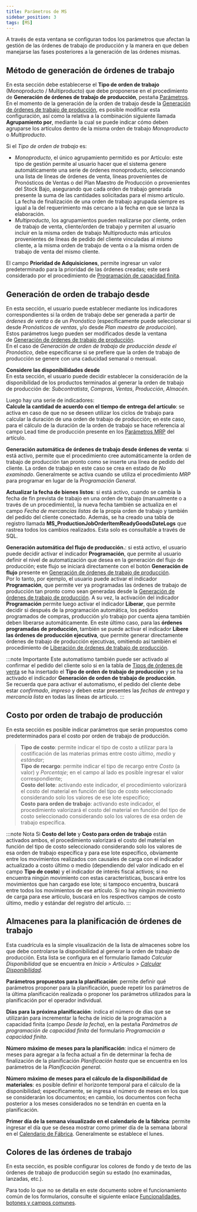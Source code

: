 ```yaml
---
title: Parámetros de MS
sidebar_position: 3
tags: [MS]
---
```


A través de esta ventana se configuran todos los parámetros que afectan la gestión de las órdenes de trabajo de producción y la manera en que deben manejarse las fases posteriores a la generación de las órdenes mismas.

## Método de generación de órdenes de trabajo

En esta sección debe establecerse el **Tipo de orden de trabajo** (Monoproducto / Multiproducto) que debe proponerse en el procedimiento de **Generación de órdenes de trabajo de producción**, pestaña [Parámetros](/docs/planning/mps-master-production-scheduling/job-order-creation).  
En el momento de la generación de la orden de trabajo desde la [Generación de órdenes de trabajo de producción](/docs/planning/mps-master-production-scheduling/job-order-creation), es posible modificar esta configuración, así como la relativa a la combinación siguiente llamada **Agrupamiento por**, mediante la cual se puede indicar cómo deben agruparse los artículos dentro de la misma orden de trabajo *Monoproducto* o *Multiproducto*.

Si el *Tipo de orden de trabajo* es:  
- *Monoproducto*, el único agrupamiento permitido es por Artículo: este tipo de gestión permite al usuario hacer que el sistema genere automáticamente una serie de órdenes monoproducto, seleccionando una lista de líneas de órdenes de venta, líneas provenientes de Pronósticos de Ventas o del Plan Maestro de Producción o provenientes del Stock Bajo, asegurando que cada orden de trabajo generada presente la suma de las cantidades solicitadas para el mismo artículo. La fecha de finalización de una orden de trabajo agrupada siempre es igual a la del requerimiento más cercano a la fecha en que se lanza la elaboración.  
- *Multiproducto*, los agrupamientos pueden realizarse por cliente, orden de trabajo de venta, cliente/orden de trabajo y permiten al usuario incluir en la misma orden de trabajo Multiproducto más artículos provenientes de líneas de pedido del cliente vinculadas al mismo cliente, a la misma orden de trabajo de venta o a la misma orden de trabajo de venta del mismo cliente.

El campo **Prioridad de Adquisiciones**, permite ingresar un valor predeterminado para la prioridad de las órdenes creadas; este será considerado por el procedimiento de [Programación de capacidad finita](/docs/planning/ms-master-scheduling/finite-capacityscheduling/).

## Generación de orden de trabajo desde

En esta sección, el usuario puede establecer mediante los indicadores correspondientes si la orden de trabajo debe ser generada a partir de *órdenes de venta* o de un *Pronóstico* (específicamente puede seleccionar si desde *Pronósticos de ventas*, y/o desde *Plan maestro de producción*).  
Estos parámetros luego pueden ser modificados desde la ventana de [Generación de órdenes de trabajo de producción](/docs/planning/mps-master-production-scheduling/job-order-creation).  
En el caso de *Generación de orden de trabajo de producción desde el Pronóstico*, debe especificarse si se prefiere que la orden de trabajo de producción se genere con una caducidad semanal o mensual.

**Considere las disponibilidades desde**  
En esta sección, el usuario puede decidir establecer la consideración de la disponibilidad de los productos terminados al generar la orden de trabajo de producción de: *Subcontratista*, *Compras*, *Ventas*, *Producción*, *Almacén*.

Luego hay una serie de indicadores:  
**Calcule la cantidad de acuerdo con el tiempo de entrega del artículo**: se activa en caso de que no se deseen utilizar los ciclos de trabajo para calcular la duración de una orden de trabajo de producción; en este caso, para el cálculo de la duración de la orden de trabajo se hace referencia al campo Lead time de producción presente en los [Parámetros MRP](/docs/configurations/parameters/production/mrp-parameters/search-mrp-parameters) del artículo. 

**Generación automática de órdenes de trabajo desde órdenes de venta**: si está activo, permite que el procedimiento cree automáticamente la orden de trabajo de producción tan pronto como se inserte una línea de pedido del cliente. La orden de trabajo en este caso se crea en estado de *No examinado*. Generalmente se activa cuando se utiliza el procedimiento *MRP* para programar en lugar de la *Programación General*.

**Actualizar la fecha de bienes listos**: si está activo, cuando se cambia la fecha de fin prevista de trabajo en una orden de trabajo (manualmente o a través de un procedimiento), la nueva fecha también se actualiza en el campo *Fecha de mercancías listas* de la propia orden de trabajo y también del pedido del cliente conectado. Además, se ha creado una tabla de registro llamada **MS_ProductionJobOrderItemReadyGoodsDateLogs** que rastrea todos los cambios realizados. Esta solo es consultable a través de SQL.

**Generación automática del flujo de producción.**: si está activo, el usuario puede decidir activar el indicador **Programación**, que permite al usuario definir el nivel de automatización que desea en la generación del flujo de producción; este flujo se iniciará directamente con el botón **Generación de flujo** presente en [Generación de órdenes de trabajo de producción](/docs/planning/mps-master-production-scheduling/job-order-creation).  
Por lo tanto, por ejemplo, el usuario puede activar el indicador **Programación**, que permite ver ya programadas las órdenes de trabajo de producción tan pronto como sean generadas desde la [Generación de órdenes de trabajo de producción](/docs/planning/mps-master-production-scheduling/job-order-creation). A su vez, la activación del indicador **Programación** permite luego activar el indicador **Liberar**, que permite decidir si después de la programación automática, los pedidos programados de compras, producción y/o trabajo por cuenta ajena también deben liberarse automáticamente. En este último caso, para las **órdenes programadas de producción**, también se puede activar el indicador **Libere las órdenes de producción ejecutiva**, que permite generar directamente órdenes de trabajo de producción ejecutivas, omitiendo así también el procedimiento de [Liberación de órdenes de trabajo de producción](/docs/planning/ms-master-scheduling/planned-orders/procedures/release-planned-orders). 

:::note Importante
Este automatismo también puede ser activado al confirmar el pedido del cliente solo si en la tabla de [Tipos de órdenes de venta](/docs/configurations/tables/sales/sales-order-types/) se ha insertado el **Tipo de orden de trabajo de producción** y se ha activado el indicador **Generación de orden de trabajo de producción**.  
Se recuerda que para activar el automatismo, el pedido del cliente debe estar *confirmado*, *impreso* y deben estar presentes las *fechas de entrega* y *mercancía lista* en todas las líneas de artículo.
:::

## Costo por orden de trabajo de producción

En esta sección es posible indicar parámetros que serán propuestos como predeterminados para el costo por orden de trabajo de producción.    

> **Tipo de costo**: permite indicar el tipo de costo a utilizar para la costificación de las materias primas entre costo *último*, *medio* y *estándar*;    
> **Tipo de recargo**: permite indicar el tipo de recargo entre *Costo* (a valor) y *Porcentaje*; en el campo al lado es posible ingresar el valor correspondiente;      
> **Costo del lote**: activando este indicador, el procedimiento valorizará el costo del material en función del tipo de costo seleccionado considerando solo los valores de ese lote específico;     
> **Costo para orden de trabajo**: activando este indicador, el procedimiento valorizará el costo del material en función del tipo de costo seleccionado considerando solo los valores de esa orden de trabajo específica.     

:::note Nota
Si **Costo del lote** y **Costo para orden de trabajo** están activados ambos, el procedimiento valorizará el costo del material en función del tipo de costo seleccionado considerando solo los valores de esa orden de trabajo específica y para ese lote específico, obviamente entre los movimientos realizados con causales de carga con el indicador actualizado a costo último o medio (dependiendo del valor indicado en el campo **Tipo de costo**) y el indicador de interés fiscal activos; si no encuentra ningún movimiento con estas características, buscará entre los movimientos que han cargado ese lote; si tampoco encuentra, buscará entre todos los movimientos de ese artículo. Si no hay ningún movimiento de carga para ese artículo, buscará en los respectivos campos de costo último, medio y estándar del registro del artículo.
::: 

## Almacenes para la planificación de órdenes de trabajo

Esta cuadrícula es la simple visualización de la lista de almacenes sobre los que debe controlarse la disponibilidad al generar la orden de trabajo de producción. Esta lista se configura en el formulario llamado *Calcular Disponibilidad* que se encuentra en *Inicio > Artículos > [Calcular Disponibilidad](/docs/erp-home/registers/items/calculate-availability)*.

**Parámetros propuestos para la planificación**: permite definir qué parámetros proponer para la planificación, puede repetir los parámetros de la última planificación realizada o proponer los parámetros utilizados para la planificación por el operador individual.

**Días para la próxima planificación**: indica el número de días que se utilizarán para incrementar la fecha de inicio de la programación a capacidad finita (campo *Desde la fecha*), en la pestaña *Parámetros de programación de capacidad finita* del formulario *Programación a capacidad finita*.

**Número máximo de meses para la planificación**: indica el número de meses para agregar a la fecha actual a fin de determinar la fecha de finalización de la planificación *Planificación hasta* que se encuentra en los parámetros de la *Planificación general*.        

**Número máximo de meses para el cálculo de la disponibilidad de materiales**: es posible definir el horizonte temporal para el cálculo de la disponibilidad; específicamente, se ingresa el número de meses en los que se considerarán los documentos; en cambio, los documentos con fecha posterior a los meses considerados no se tendrán en cuenta en la planificación.   

**Primer día de la semana visualizado en el calendario de la fábrica**: permite ingresar el día que se desea mostrar como primer día de la semana laboral en el [Calendario de Fábrica](/docs/configurations/tables/production/factory-calendar). Generalmente se establece el lunes.

## Colores de las órdenes de trabajo

En esta sección, es posible configurar los colores de fondo y de texto de las órdenes de trabajo de producción según su estado (no examinadas, lanzadas, etc.).

Para todo lo que no se detalla en este documento sobre el funcionamiento común de los formularios, consulte el siguiente enlace [Funcionalidades, botones y campos comunes](/docs/guide/common).